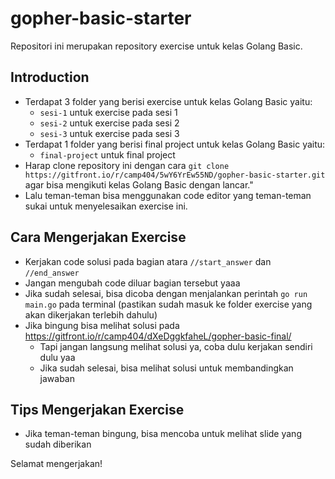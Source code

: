 # gopher-basic-starter

Repositori ini merupakan repository exercise untuk kelas Golang Basic.

## Introduction
- Terdapat 3 folder yang berisi exercise untuk kelas Golang Basic yaitu:
  - `sesi-1` untuk exercise pada sesi 1
  - `sesi-2` untuk exercise pada sesi 2
  - `sesi-3` untuk exercise pada sesi 3
- Terdapat 1 folder yang berisi final project untuk kelas Golang Basic yaitu:
  - `final-project` untuk final project
- Harap clone repository ini dengan cara `git clone https://gitfront.io/r/camp404/5wY6YrEw55ND/gopher-basic-starter.git` agar bisa mengikuti kelas Golang Basic dengan lancar."
- Lalu teman-teman bisa menggunakan code editor yang teman-teman sukai untuk menyelesaikan exercise ini.

## Cara Mengerjakan Exercise
- Kerjakan code solusi pada bagian atara `//start_answer` dan `//end_answer`
- Jangan mengubah code diluar bagian tersebut yaaa
- Jika sudah selesai, bisa dicoba dengan menjalankan perintah `go run main.go` pada terminal (pastikan sudah masuk ke folder exercise yang akan dikerjakan terlebih dahulu)
- Jika bingung bisa melihat solusi pada https://gitfront.io/r/camp404/dXeDggkfaheL/gopher-basic-final/
  - Tapi jangan langsung melihat solusi ya, coba dulu kerjakan sendiri dulu yaa
  - Jika sudah selesai, bisa melihat solusi untuk membandingkan jawaban

## Tips Mengerjakan Exercise
- Jika teman-teman bingung, bisa mencoba untuk melihat slide yang sudah diberikan


Selamat mengerjakan!